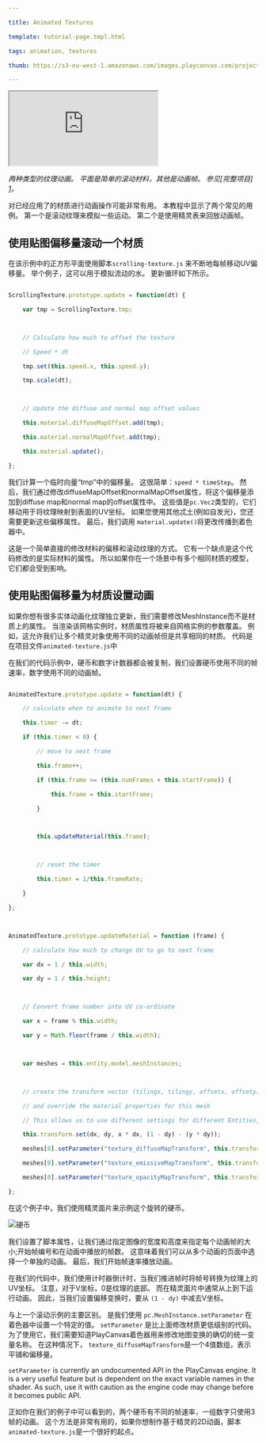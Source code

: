 ---
title: Animated Textures
template: tutorial-page.tmpl.html
tags: animation, textures
thumb: https://s3-eu-west-1.amazonaws.com/images.playcanvas.com/projects/12/405882/1C968A-image-75.jpg
---

<iframe src="https://playcanv.as/p/qFDE1q2H/"></iframe>

*两种类型的纹理动画。 平面是简单的滚动材料，其他是动画帧。 参见[完整项目] [1]。*

对已经应用了的材质进行动画操作可能非常有用。 本教程中显示了两个常见的用例。 第一个是滚动纹理来模拟一些运动。 第二个是使用精灵表来回放动画帧。

## 使用贴图偏移量滚动一个材质

在该示例中的正方形平面使用脚本`scrolling-texture.js` 来不断地每帧移动UV偏移量。 举个例子，这可以用于模拟流动的水。 更新循环如下所示。

```javascript
ScrollingTexture.prototype.update = function(dt) {
    var tmp = ScrollingTexture.tmp;

    // Calculate how much to offset the texture
    // Speed * dt
    tmp.set(this.speed.x, this.speed.y);
    tmp.scale(dt);

    // Update the diffuse and normal map offset values
    this.material.diffuseMapOffset.add(tmp);
    this.material.normalMapOffset.add(tmp);
    this.material.update();
};
```

我们计算一个临时向量“tmp”中的偏移量。 这很简单：`speed * timeStep`。 然后，我们通过修改diffuseMapOffset和normalMapOffset属性，将这个偏移量添加到diffuse map和normal map的offset属性中。 这些值是`pc.Vec2`类型的，它们移动用于将纹理映射到表面的UV坐标。 如果您使用其他忒土(例如自发光)，您还需要更新这些偏移属性。 最后，我们调用 `material.update()`将更改传播到着色器中。

这是一个简单直接的修改材料的偏移和滚动纹理的方式。 它有一个缺点是这个代码修改的是实际材料的属性。 所以如果你在一个场景中有多个相同材质的模型，它们都会受到影响。

## 使用贴图偏移量为材质设置动画

如果你想有很多实体动画化纹理独立更新，我们需要修改MeshInstance而不是材质上的属性。 当渲染该网格实例时，材质属性将被来自网格实例的参数覆盖。 例如，这允许我们让多个精灵对象使用不同的动画帧但是共享相同的材质。 代码是在项目文件`animated-texture.js`中

在我们的代码示例中，硬币和数字计数器都会被复制，我们设置硬币使用不同的帧速率，数字使用不同的动画帧。

```javascript
AnimatedTexture.prototype.update = function(dt) {
    // calculate when to animate to next frame
    this.timer -= dt;
    if (this.timer < 0) {
        // move to next frame
        this.frame++;
        if (this.frame >= (this.numFrames + this.startFrame)) {
            this.frame = this.startFrame;
        }

        this.updateMaterial(this.frame);

        // reset the timer
        this.timer = 1/this.frameRate;
    }
};

AnimatedTexture.prototype.updateMaterial = function (frame) {
    // calculate how much to change UV to go to next frame
    var dx = 1 / this.width;
    var dy = 1 / this.height;

    // Convert frame number into UV co-ordinate
    var x = frame % this.width;
    var y = Math.floor(frame / this.width);

    var meshes = this.entity.model.meshInstances;

    // create the transform vector (tilingx, tilingy, offsetx, offsety)
    // and override the material properties for this mesh
    // This allows us to use different settings for different Entities, but share the same material
    this.transform.set(dx, dy, x * dx, (1 - dy) - (y * dy));
    meshes[0].setParameter("texture_diffuseMapTransform", this.transform.data);
    meshes[0].setParameter("texture_emissiveMapTransform", this.transform.data);
    meshes[0].setParameter("texture_opacityMapTransform", this.transform.data);
};
```

在这个例子中，我们使用精灵面片来示例这个旋转的硬币。

![硬币][2]

我们设置了脚本属性，让我们通过指定图像的宽度和高度来指定每个动画帧的大小;开始帧编号和在动画中播放的帧数。 这意味着我们可以从多个动画的页面中选择一个单独的动画。 最后，我们开始帧速率播放动画。

在我们的代码中，我们使用计时器倒计时，当我们推进帧时将帧号转换为纹理上的UV坐标。 注意，对于V坐标，0是纹理的底部。 而在精灵面片中通常从上到下运行动画。 因此，当我们设置偏移变换时，要从 `(1 - dy)` 中减去V坐标。

与上一个滚动示例的主要区别。 是我们使用 `pc.MeshInstance.setParameter` 在着色器中设置一个特定的值。 `setParameter` 是比上面修改材质更低级别的代码。 为了使用它，我们需要知道PlayCanvas着色器用来修改地图变换的确切的统一变量名称。 在这种情况下， `texture_diffuseMapTransform`是一个4值数组，表示平铺和偏移量。

<div class="alert-info">
`setParameter` is currently an undocumented API in the PlayCanvas engine. It is a very useful feature but is dependent on the exact variable names in the shader. As such, use it with caution as the engine code may change before it becomes public API.
</div>

正如你在我们的例子中可以看到的，两个硬币有不同的帧速率，一组数字只使用3帧的动画。 这个方法是非常有用的，如果你想制作基于精灵的2D动画，脚本`animated-texture.js`是一个很好的起点。

[1]: https://playcanvas.com/project/405882
[2]: /images/tutorials/intermediate/animated-textures/coin-rotate.png

